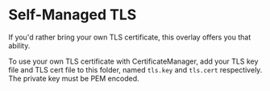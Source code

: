 # Self-Managed TLS

If you'd rather bring your own TLS certificate, this overlay offers you that ability.

To use your own TLS certificate with CertificateManager, add your TLS key file and TLS cert file to this folder, named `tls.key` and `tls.cert` respectively. The private key must be PEM encoded.